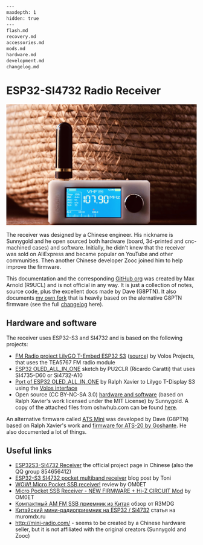 ```{toctree}
---
maxdepth: 1
hidden: true
---
flash.md
recovery.md
accessories.md
mods.md
hardware.md
development.md
changelog.md
```

# ESP32-SI4732 Radio Receiver

![](_static/esp32-si4732-ui-theme.jpg)

The receiver was designed by a Chinese engineer. His nickname is Sunnygold and he open sourced both hardware (board, 3d-printed and cnc-machined cases) and software. Initially, he didn't knew that the receiver was sold on AliExpress and became popular on YouTube and other communities. Then another Chinese developer Zooc joined him to help improve the firmware.

This documentation and the corresponding [GitHub org](https://github.com/esp32-si4732) was created by Max Arnold (R9UCL) and is not official in any way. It is just a collection of notes, source code, plus the excellent docs made by Dave (G8PTN). It also documents [my own fork](https://github.com/esp32-si4732/ats-mini) that is heavily based on the alernative G8PTN firmware (see the full [changelog](changelog.md) here).

## Hardware and software

The receiver uses ESP32-S3 and SI4732 and is based on the following projects:

* [FM Radio project LilyGO T-Embed ESP32 S3](https://www.youtube.com/watch?v=bg2Ysrh85Ek) ([source](https://github.com/VolosR/TEmbedFMRadio)) by Volos Projects, that uses the TEA5767 FM radio module
* [ESP32 OLED_ALL_IN_ONE](https://github.com/pu2clr/SI4735/tree/master/examples/SI47XX_06_ESP32/OLED_ALL_IN_ONE) sketch by PU2CLR (Ricardo Caratti) that uses SI4735-D60 or Si4732-A10
* [Port of ESP32 OLED_ALL_IN_ONE](https://github.com/ralphxavier/SI4735/tree/master/Lilygo_T-Display_S3/ALL_IN_ONE_T-Display_S3) by Ralph Xavier to Lilygo T-Display S3 using the [Volos interface](https://github.com/VolosR/TEmbedFMRadio)
* Open source (CC BY-NC-SA 3.0) [hardware and software](https://oshwhub.com/sunnygold/esp32s3-si4732-shou-yin-ji) (based on Ralph Xavier's work licensed under the MIT License) by Sunnygold. A copy of the attached files from oshwhub.com can be found [here](https://github.com/esp32-si4732/esp32-si4732-oshwhub).

An alternative firmware called [ATS Mini](https://github.com/G8PTN/ATS_MINI/) was developed by Dave (G8PTN) based on Ralph Xavier's work and [firmware for ATS-20 by Goshante](https://github.com/goshante/ats20_ats_ex/). He also documented a lot of things.

## Useful links

* [ESP32S3-SI4732 Receiver](https://oshwhub.com/sunnygold/esp32s3-si4732-shou-yin-ji) the official project page in Chinese (also the QQ group 854656412)
* [ESP32-S3 SI4732 pocket multiband receiver](https://xtronic.org/circuit/rf/radio-receiver/esp32-s3-si4732-pocket-multiband-receiver/) blog post by Toni
* [WOW! Micro Pocket SSB receiver!](https://www.youtube.com/watch?v=yCB4Oam5dwI) review by OM0ET
* [Micro Pocket SSB Receiver - NEW FIRMWARE + Hi-Z CIRCUIT Mod](https://www.youtube.com/watch?v=BzrOE9BFpyU) by OM0ET
* [Компактный AM FM SSB приемник из Китая](https://rutube.ru/video/5f95fa89786735d1da0cea30a2101649/) обзор от R3MDG
* [Китайский мини-радиоприемник на ESP32 / Si4732](https://muromdx.ru/articles/radio-receivers/kitajskij-mini-radiopriemnik-na-esp32-si4732) статья на muromdx.ru
* <http://mini-radio.com/> - seems to be created by a Chinese hardware seller, but it is not affiliated with the original creators (Sunnygold and Zooc)

